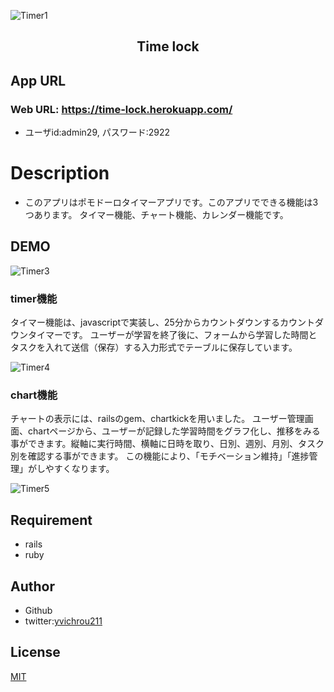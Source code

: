![Timer1](https://user-images.githubusercontent.com/70064197/105819729-e5b1d900-5ffb-11eb-8099-1d111b88ea65.png)


<h2 align="center">Time lock</h2>

## App URL

### **Web URL: https://time-lock.herokuapp.com/**  

- ユーザid:admin29, パスワード:2922

# Description
- このアプリはポモドーロタイマーアプリです。このアプリでできる機能は3つあります。 タイマー機能、チャート機能、カレンダー機能です。

## DEMO 

![Timer3](https://user-images.githubusercontent.com/70064197/105831631-4d6f2080-600a-11eb-9f02-ee419f8dbbd2.jpg
)
### timer機能
タイマー機能は、javascriptで実装し、25分からカウントダウンするカウントダウンタイマーです。
ユーザーが学習を終了後に、フォームから学習した時間とタスクを入れて送信（保存）する入力形式でテーブルに保存しています。

![Timer4](https://user-images.githubusercontent.com/70064197/105822901-e3ea1480-5fff-11eb-9d18-37a370085ec9.jpg)
### chart機能
チャートの表示には、railsのgem、chartkickを用いました。
ユーザー管理画面、chartページから、ユーザーが記録した学習時間をグラフ化し、推移をみる事ができます。縦軸に実行時間、横軸に日時を取り、日別、週別、月別、タスク別を確認する事ができます。
この機能により、「モチベーション維持」「進捗管理」がしやすくなります。


![Timer5](https://user-images.githubusercontent.com/70064197/105831109-aab6a200-6009-11eb-8a46-3ac5e2c249ab.png)



## Requirement
- rails
- ruby

## Author
- Github
- twitter:[yvichrou211](https://twitter.com/yvichrou211)

## License
[MIT](https://yuichiro82.mit-license.org/)

